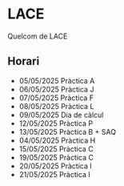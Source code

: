 # LACE
Quelcom de LACE
## Horari
 - 05/05/2025   Pràctica A
 - 06/05/2025   Pràctica J
 - 07/05/2025   Pràctica F
 - 08/05/2025   Pràctica L
 - 09/05/2025   Dia de càlcul
 - 12/05/2025   Pràctica P
 - 13/05/2025   Pràctica B + SAQ
 - 04/05/2025   Pràctica H
 - 15/05/2025   Pràctica C
 - 19/05/2025   Pràctica C
 - 20/05/2025   Pràctica I
 - 21/05/2025   Pràctica I
